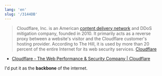 ```yaml
---
lang: 'en'
slug: '/3144DB'
---
```


> Cloudflare, Inc. is an American [content delivery network](./../.././docs/pages/CDN.md) and DDoS mitigation company, founded in 2010. It primarily acts as a reverse proxy between a website's visitor and the Cloudflare customer's hosting provider. According to The Hill, it is used by more than 20 percent of the entire Internet for its web security services. [Cloudflare](https://en.wikipedia.org/wiki/Cloudflare)

- [Cloudflare - The Web Performance & Security Company | Cloudflare](https://www.cloudflare.com/)

I'd put it as the **backbone** of the internet.

<head>
  <html lang="en-US"/>
</head>
